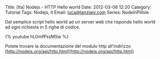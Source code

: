 Title: [Ita] Nodejs - HTTP Hello world
Date: 2012-03-06 12:20
Category: Tutorial
Tags: Nodejs, it
Email: luca@lanziani.com
Series: NodeInPillole

Dal semplice script hello world ad un server web che risponde hello world ad ogni richiesta in 5 righe di codice.

{% youtube hLGmfPssMSw %}

Potete trovare la documentazione del modulo http all’indirizzo [http://nodejs.org/api/http.html](http://nodejs.org/api/http.html)